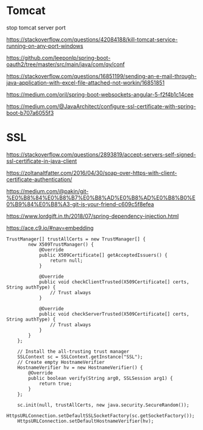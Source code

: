 # Tomcat
stop tomcat server port 

https://stackoverflow.com/questions/42084188/kill-tomcat-service-running-on-any-port-windows

https://github.com/leeponlp/spring-boot-oauth2/tree/master/src/main/java/com/qy/conf

https://stackoverflow.com/questions/16851199/sending-an-e-mail-through-java-application-with-excel-file-attached-not-workin/16851851

https://medium.com/oril/spring-boot-websockets-angular-5-f2f4b1c14cee

https://medium.com/@JavaArchitect/configure-ssl-certificate-with-spring-boot-b707a6055f3

# SSL

https://stackoverflow.com/questions/2893819/accept-servers-self-signed-ssl-certificate-in-java-client

https://zoltanaltfatter.com/2016/04/30/soap-over-https-with-client-certificate-authentication/

https://medium.com/@pakin/git-%E0%B8%84%E0%B8%B7%E0%B8%AD%E0%B8%AD%E0%B8%B0%E0%B9%84%E0%B8%A3-git-is-your-friend-c609c5f8efea


https://www.lordgift.in.th/2018/07/spring-dependency-injection.html

https://ace.c9.io/#nav=embedding

    TrustManager[] trustAllCerts = new TrustManager[] {
			new X509TrustManager() {
				@Override
				public X509Certificate[] getAcceptedIssuers() {
					return null;
				}
				
				@Override
				public void checkClientTrusted(X509Certificate[] certs, String authType) {
					// Trust always
				}
				
				@Override
				public void checkServerTrusted(X509Certificate[] certs, String authType) {
					// Trust always
				}
			}
		};

		// Install the all-trusting trust manager
		SSLContext sc = SSLContext.getInstance("SSL");
		// Create empty HostnameVerifier
		HostnameVerifier hv = new HostnameVerifier() {
			@Override
			public boolean verify(String arg0, SSLSession arg1) {
				return true;
			}
		};

		sc.init(null, trustAllCerts, new java.security.SecureRandom());
		HttpsURLConnection.setDefaultSSLSocketFactory(sc.getSocketFactory());
		HttpsURLConnection.setDefaultHostnameVerifier(hv);
